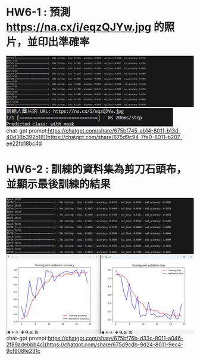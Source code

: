 # HW6-1 : 預測 https://na.cx/i/eqzQJYw.jpg 的照片，並印出準確率
![alt text](Result6-1-1.png)  
![alt text](Result6-1-2.png)  
chat-gpt prompt:https://chatgpt.com/share/675bf745-ab14-8011-b13d-40d38b392b18](https://chatgpt.com/share/675d9c94-7fe0-8011-b207-ee22fd18bc4d
# HW6-2 : 訓練的資料集為剪刀石頭布，並顯示最後訓練的結果
![alt text](Result6-2-1.png)  
![alt text](Result6-2-2.png)  
chat-gpt prompt:https://chatgpt.com/share/675bf76b-d33c-8011-a046-2f89adebbb4c](https://chatgpt.com/share/675d9cdb-9d24-8011-9ec4-9cf908fe231c
